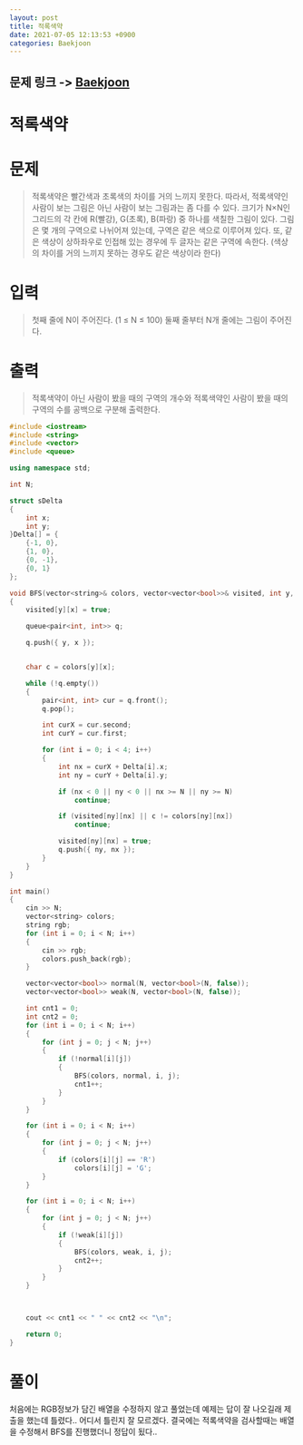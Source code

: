 ```yaml
---
layout: post
title: 적록색약
date: 2021-07-05 12:13:53 +0900
categories: Baekjoon
---
```


## 문제 링크 -> [Baekjoon](https://www.acmicpc.net/problem/10026)
# 적록색약

# 문제
> 적록색약은 빨간색과 초록색의 차이를 거의 느끼지 못한다. 따라서, 적록색약인 사람이 보는 그림은 아닌 사람이 보는 그림과는 좀 다를 수 있다. 크기가 N×N인 그리드의 각 칸에 R(빨강), G(초록), B(파랑) 중 하나를 색칠한 그림이 있다. 그림은 몇 개의 구역으로 나뉘어져 있는데, 구역은 같은 색으로 이루어져 있다. 또, 같은 색상이 상하좌우로 인접해 있는 경우에 두 글자는 같은 구역에 속한다. (색상의 차이를 거의 느끼지 못하는 경우도 같은 색상이라 한다)

# 입력
> 첫째 줄에 N이 주어진다. (1 ≤ N ≤ 100) 둘째 줄부터 N개 줄에는 그림이 주어진다.

# 출력
> 적록색약이 아닌 사람이 봤을 때의 구역의 개수와 적록색약인 사람이 봤을 때의 구역의 수를 공백으로 구분해 출력한다.


```C++
#include <iostream>
#include <string>
#include <vector>
#include <queue>

using namespace std;

int N;

struct sDelta
{
	int x;
	int y;
}Delta[] = {
	{-1, 0},
	{1, 0},
	{0, -1},
	{0, 1}
};

void BFS(vector<string>& colors, vector<vector<bool>>& visited, int y, int x)
{
	visited[y][x] = true;

	queue<pair<int, int>> q;

	q.push({ y, x });


	char c = colors[y][x];

	while (!q.empty())
	{
		pair<int, int> cur = q.front();
		q.pop();

		int curX = cur.second;
		int curY = cur.first;

		for (int i = 0; i < 4; i++)
		{
			int nx = curX + Delta[i].x;
			int ny = curY + Delta[i].y;

			if (nx < 0 || ny < 0 || nx >= N || ny >= N)
				continue;

			if (visited[ny][nx] || c != colors[ny][nx])
				continue;

			visited[ny][nx] = true;
			q.push({ ny, nx });
		}
	}
}

int main()
{
	cin >> N;
	vector<string> colors;
	string rgb;
	for (int i = 0; i < N; i++)
	{
		cin >> rgb;
		colors.push_back(rgb);
	}

	vector<vector<bool>> normal(N, vector<bool>(N, false));
	vector<vector<bool>> weak(N, vector<bool>(N, false));

	int cnt1 = 0;
	int cnt2 = 0;
	for (int i = 0; i < N; i++)
	{
		for (int j = 0; j < N; j++)
		{
			if (!normal[i][j])
			{
				BFS(colors, normal, i, j);
				cnt1++;
			}
		}
	}

	for (int i = 0; i < N; i++)
	{
		for (int j = 0; j < N; j++)
		{
			if (colors[i][j] == 'R')
				colors[i][j] = 'G';
		}
	}

	for (int i = 0; i < N; i++)
	{
		for (int j = 0; j < N; j++)
		{
			if (!weak[i][j])
			{
				BFS(colors, weak, i, j);
				cnt2++;
			}
		}
	}



	cout << cnt1 << " " << cnt2 << "\n";

	return 0;
}
```

# 풀이
처음에는 RGB정보가 담긴 배열을 수정하지 않고 풀었는데 예제는 답이 잘 나오길래 제출을 했는데 틀렸다.. 어디서 틀린지 잘 모르겠다. 결국에는 적록색약을 검사할때는 배열을 수정해서 BFS를 진행했더니 정답이 됬다..